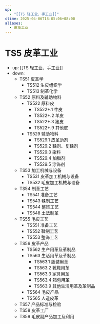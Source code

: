 ```yaml
---
up:
  - "[[TS 轻工业、手工业]]"
ctime: 2025-04-06T18:05:06+08:00
aliases:
  - 皮革工业
---
```


# TS5 皮革工业

- up: [[TS 轻工业、手工业]]
- down:	
	- TS51 皮革学
		- TS512 生皮组织学
		- TS513 制革化学
	- TS52 原料及辅助物料
		- TS522 原料皮
			- TS522+.1 牛皮
			- TS522+.2 羊皮
			- TS522+.3 猪皮
			- TS522+.9 其他皮
		- TS529 辅助物料
			- TS529.1 皮革助剂
			- TS529.2 鞣剂、复鞣剂
			- TS529.3 染料
			- TS529.4 加脂剂
			- TS529.5 涂饰剂
	- TS53 加工机械与设备
		- TS531 皮革加工机械与设备
		- TS532 毛皮加工机械与设备
	- TS54 制革工艺
		- TS541 准备工艺
		- TS543 鞣制工艺
		- TS544 整饰工艺
		- TS548 土法制革
	- TS55 毛皮工艺
		- TS551 准备工艺
		- TS552 鞣制工艺
		- TS553 整饰工艺
	- TS56 皮革产品
		- TS562 生产用革及革制品
		- TS563 生活用革及革制品
			- TS563.1 服装用革
			- TS563.2 靴鞋用革
			- TS563.3 家具用革
			- TS563.4 箱包用革
			- TS563.9 其他生活用革及革制品
		- TS564 毛皮产品
		- TS565 人造皮革
	- TS57 产品标准与检验
	- TS58 皮革工厂
	- TS59 毛皮副产品加工及利用
		

